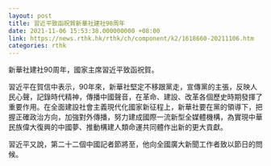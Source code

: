 ```yaml
---
layout: post
title: 習近平致函祝賀新華社建社90周年
date: 2021-11-06 15:53:38.000000000 +08:00
link: https://news.rthk.hk/rthk/ch/component/k2/1618660-20211106.htm
categories: rthk
---
```


新華社建社90周年，國家主席習近平致函祝賀。

習近平在賀信中表示，90年來，新華社堅定不移跟黨走，宣傳黨的主張，反映人民心聲，記錄時代精神，傳播中國聲音，在革命、建設、改革各個歷史時期發揮了重要作用。在全面建設社會主義現代化國家新征程上，新華社要在黨的領導下，把握正確政治方向，加強對外傳播，努力建成國際一流新型全媒體機構，為實現中華民族偉大復興的中國夢、推動構建人類命運共同體作出新的更大貢獻。

習近平又說，第二十二個中國記者節將至，他向全國廣大新聞工作者致以節日的問候。
